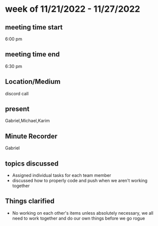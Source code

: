 # week of 11/21/2022 - 11/27/2022
## meeting time start
6:00 pm
## meeting time end
6:30 pm
## Location/Medium
discord call
## present
Gabriel,Michael,Karim
## Minute Recorder
Gabriel
## topics discussed
 * Assigned individual tasks for each team member
 * discussed how to properly code and push when we aren't working together
## Things clarified
 * No working on each other's items unless absolutely necessary, we all need to work together and do our own things before we go rogue
